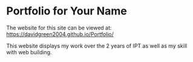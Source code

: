 # Portfolio for Your Name
The website for this site can be viewed at: https://davidgreen2004.github.io/Portfolio/

This website displays my work over the 2 years of IPT as well as my skill with web building.

